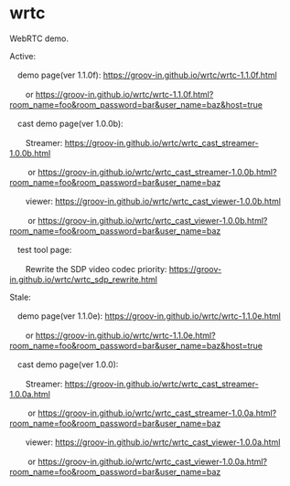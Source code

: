 # wrtc
WebRTC demo.

Active:
  
　demo page(ver 1.1.0f): https://groov-in.github.io/wrtc/wrtc-1.1.0f.html

　　or https://groov-in.github.io/wrtc/wrtc-1.1.0f.html?room_name=foo&room_password=bar&user_name=baz&host=true

　cast demo page(ver 1.0.0b):
 
 　　Streamer: https://groov-in.github.io/wrtc/wrtc_cast_streamer-1.0.0b.html
   
　　 or https://groov-in.github.io/wrtc/wrtc_cast_streamer-1.0.0b.html?room_name=foo&room_password=bar&user_name=baz
   
 　　viewer: https://groov-in.github.io/wrtc/wrtc_cast_viewer-1.0.0b.html
   
　　 or https://groov-in.github.io/wrtc/wrtc_cast_viewer-1.0.0b.html?room_name=foo&room_password=bar&user_name=baz

　test tool page:

　　Rewrite the SDP video codec priority: https://groov-in.github.io/wrtc/wrtc_sdp_rewrite.html

Stale:

　demo page(ver 1.1.0e): https://groov-in.github.io/wrtc/wrtc-1.1.0e.html

　　or https://groov-in.github.io/wrtc/wrtc-1.1.0e.html?room_name=foo&room_password=bar&user_name=baz&host=true
  
  
　cast demo page(ver 1.0.0):
 
 　　Streamer: https://groov-in.github.io/wrtc/wrtc_cast_streamer-1.0.0a.html
   
　　 or https://groov-in.github.io/wrtc/wrtc_cast_streamer-1.0.0a.html?room_name=foo&room_password=bar&user_name=baz
   
 　　viewer: https://groov-in.github.io/wrtc/wrtc_cast_viewer-1.0.0a.html
   
　　 or https://groov-in.github.io/wrtc/wrtc_cast_viewer-1.0.0a.html?room_name=foo&room_password=bar&user_name=baz
